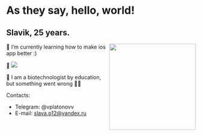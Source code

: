 # As they say, hello, world!

## Slavik, 25 years. ##
<img align='right' src="https://media.giphy.com/media/M9gbBd9nbDrOTu1Mqx/giphy.gif" width="230">
 
 🌱 I’m currently learning how to make ios app better :)
  
 🤔 [<img src="https://www.codewars.com/users/V1acheslav/badges/small">](https://www.codewars.com/users/V1acheslav)
 
 💬 I am a biotechnologist by education, but something went wrong 🤷‍♂️

Contacts:
- Telegram: @vplatonovv
- E-mail: slava.p12@yandex.ru
